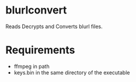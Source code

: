 # blurlconvert
Reads Decrypts and Converts blurl files.

# Requirements
- ffmpeg in path
- keys.bin in the same directory of the executable

